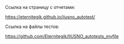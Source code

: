Ссылка на страницу с отчетами:

https://eternitegik.github.io/iiusno_autotest/


Ссылка на файлы тестов:

https://github.com/Eternitegik/IIUSNO_autotests_myfile
